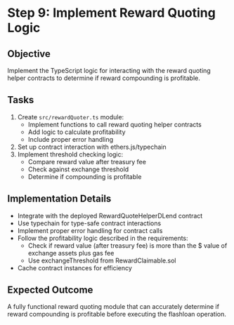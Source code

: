 # Step 9: Implement Reward Quoting Logic

## Objective
Implement the TypeScript logic for interacting with the reward quoting helper contracts to determine if reward compounding is profitable.

## Tasks
1. Create `src/rewardQuoter.ts` module:
   - Implement functions to call reward quoting helper contracts
   - Add logic to calculate profitability
   - Include proper error handling
2. Set up contract interaction with ethers.js/typechain
3. Implement threshold checking logic:
   - Compare reward value after treasury fee
   - Check against exchange threshold
   - Determine if compounding is profitable

## Implementation Details
- Integrate with the deployed RewardQuoteHelperDLend contract
- Use typechain for type-safe contract interactions
- Implement proper error handling for contract calls
- Follow the profitability logic described in the requirements:
  - Check if reward value (after treasury fee) is more than the $ value of exchange assets plus gas fee
  - Use exchangeThreshold from RewardClaimable.sol
- Cache contract instances for efficiency

## Expected Outcome
A fully functional reward quoting module that can accurately determine if reward compounding is profitable before executing the flashloan operation.